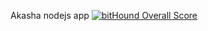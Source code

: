 Akasha nodejs app
[![bitHound Overall Score](https://www.bithound.io/projects/badges/1085d4d0-d977-11e5-9ab4-75c25147006a/score.svg)](https://www.bithound.io/github/AkashaProject/node-app)
